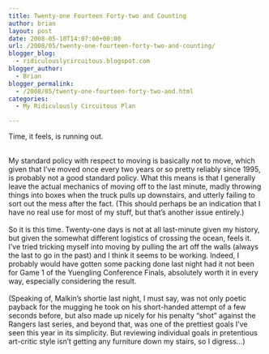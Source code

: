 ```yaml
---
title: Twenty-one Fourteen Forty-two and Counting
author: brian
layout: post
date: 2008-05-10T14:07:00+00:00
url: /2008/05/twenty-one-fourteen-forty-two-and-counting/
blogger_blog:
  - ridiculouslycircuitous.blogspot.com
blogger_author:
  - Brian
blogger_permalink:
  - /2008/05/twenty-one-fourteen-forty-two-and.html
categories:
  - My Ridiculously Circuitous Plan

---
```

<span>Time, it feels, is running out.</span>

<div>
  <span><br /></span>
</div>

<div>
  <span>My standard policy with respect to moving is basically not to move, which given that I&#8217;ve moved once every two years or so pretty reliably since 1995, is probably not a good standard policy. What this means is that I generally leave the actual mechanics of moving off to the last minute, madly throwing things into boxes when the truck pulls up downstairs, and utterly failing to sort out the mess after the fact. <span><span>(This should perhaps be an indication that I have no real use for most of my stuff, but that&#8217;s another issue entirely.)</span></span></span>
</div>

<div>
  <span><br /></span>
</div>

<div>
  <span>So it is this time. Twenty-one days is not at all last-minute given my history, but given the somewhat different logistics of crossing the ocean, feels it. I&#8217;ve tried tricking myself into moving by pulling the art off the walls (always the last to go in the past) and I think it seems to be working. Indeed, I probably would have gotten some packing done last night had it not been for Game 1 of the Yuengling Conference Finals, absolutely worth it in every way, especially considering the result.</span>
</div>

<div>
  <span><br /></span>
</div>

<div>
  <span>(Speaking of, Malkin&#8217;s shortie last night, I must say, was not only poetic payback for the mugging he took on his short-handed attempt of a few seconds before, but also made up nicely for his penalty &#8220;shot&#8221; against the Rangers last series, and beyond that, was one of the prettiest goals I&#8217;ve seen this year in its simplicity. But reviewing individual goals in pretentious art-critic style isn&#8217;t getting any furniture down my stairs, so I digress&#8230;)</span>
</div>